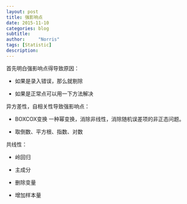 ```yaml
---
layout: post
title: 强影响点
date: 2015-11-10
categories: blog
subtitle: 
author:     "Norris"
tags: [Statistic]
description: 
---
```


首先明白强影响点得导致原因：

- 如果是录入错误，那么就剔除

- 如果是正常点可以用一下方法解决

异方差性，自相关性导致强影响点：

- BOXCOX变换 一种幂变换，消除非线性，消除随机误差项的非正态问题。

- 取倒数、平方根、指数、对数

共线性：

- 岭回归

- 主成分

- 删除变量

- 增加样本量